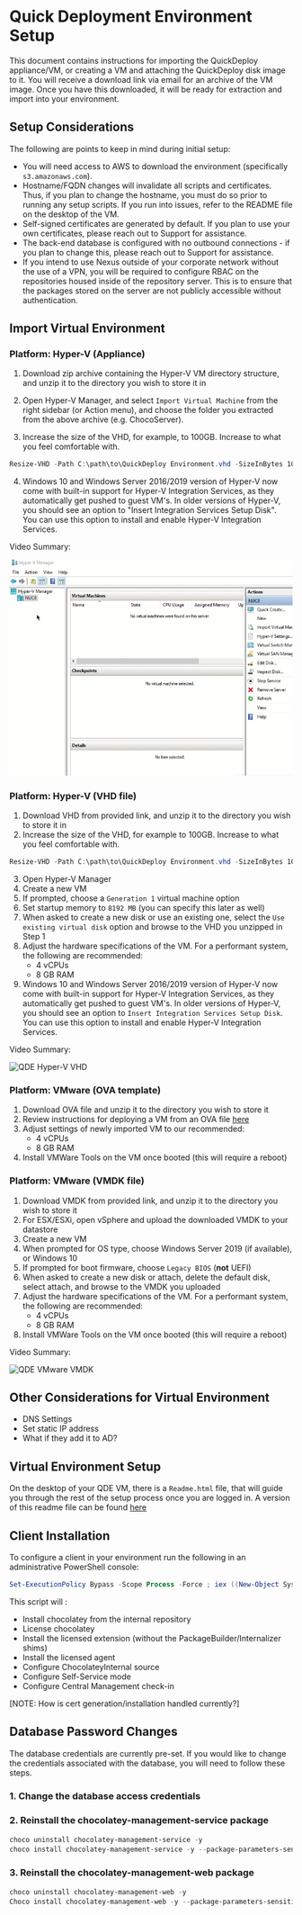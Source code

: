 # Quick Deployment Environment Setup

This document contains instructions for importing the QuickDeploy appliance/VM, or creating a VM and attaching the QuickDeploy disk image to it.
You will receive a download link via email for an archive of the VM image. Once you have this downloaded, it will be ready for extraction and import into your environment.

## Setup Considerations

The following are points to keep in mind during initial setup:

* You will need access to AWS to download the environment (specifically `s3.amazonaws.com`).
* Hostname/FQDN changes will invalidate all scripts and certificates. Thus, if you plan to change the hostname, you must do so prior to running any setup scripts. If you run into issues, refer to the README file on the desktop of the VM.
* Self-signed certificates are generated by default. If you plan to use your own certificates, please reach out to Support for assistance.
* The back-end database is configured with no outbound connections - if you plan to change this, please reach out to Support for assistance.
* If you intend to use Nexus outside of your corporate network without the use of a VPN, you will be required to configure RBAC on the repositories housed inside of the repository server. This is to ensure that the packages stored on the server are not publicly accessible without authentication.

## Import Virtual Environment

### Platform: Hyper-V (Appliance)

1. Download zip archive containing the Hyper-V VM directory structure, and unzip it to the directory you wish to store it in

2. Open Hyper-V Manager, and select `Import Virtual Machine` from the right sidebar (or  Action menu), and choose the folder you extracted from the above archive (e.g. ChocoServer).

3. Increase the size of the VHD, for example, to 100GB. Increase to what you feel comfortable with.

```powershell
Resize-VHD -Path C:\path\to\QuickDeploy Environment.vhd -SizeInBytes 100GB
```

4. Windows 10 and Windows Server 2016/2019 version of Hyper-V now come with built-in support for Hyper-V Integration Services, as they automatically get pushed to guest VM's. In older versions of Hyper-V, you should see an option to "Insert Integration Services Setup Disk". You can use this option to install and enable Hyper-V Integration Services.

Video Summary:

![QDE Hyper-V Appliance Import](images/quickdeploy/QDE-hypervapp.gif)

### Platform: Hyper-V (VHD file)

1. Download VHD from provided link, and unzip it to the directory you wish to store it in
2. Increase the size of the VHD, for example to 100GB. Increase to what you feel comfortable with.

```powershell
Resize-VHD -Path C:\path\to\QuickDeploy Environment.vhd -SizeInBytes 100GB
```

3. Open Hyper-V Manager
4. Create a new VM
5. If prompted, choose a `Generation 1` virtual machine option
6. Set startup memory to `8192 MB` (you can specify this later as well)
7. When asked to create a new disk or use an existing one, select the `Use existing virtual disk` option and browse to the VHD you unzipped in Step 1
8. Adjust the hardware specifications of the VM. For a performant system, the following are recommended:
    - 4 vCPUs
    - 8 GB RAM
9. Windows 10 and Windows Server 2016/2019 version of Hyper-V now come with built-in support for Hyper-V Integration Services, as they automatically get pushed to guest VM's. In older versions of Hyper-V, you should see an option to `Insert Integration Services Setup Disk`. You can use this option to install and enable Hyper-V Integration Services.

Video Summary:

![QDE Hyper-V VHD](images/quickdeploy/QDE-hyperv.gif)

### Platform: VMware (OVA template)

1. Download OVA file and unzip it to the directory you wish to store it
2. Review instructions for deploying a VM from an OVA file [here](https://docs.vmware.com/en/VMware-vSphere/6.0/com.vmware.vsphere.html.hostclient.doc/GUID-FBEED81C-F9D9-4193-BDCC-CC4A60C20A4E_copy.html)
3. Adjust settings of newly imported VM to our recommended:
    - 4 vCPUs
    - 8 GB RAM
4. Install VMWare Tools on the VM once booted (this will require a reboot)

### Platform: VMware (VMDK file)

1. Download VMDK from provided link, and unzip it to the directory you wish to store it
2. For ESX/ESXi, open vSphere and upload the downloaded VMDK to your datastore
3. Create a new VM
4. When prompted for OS type, choose Windows Server 2019 (if available), or Windows 10
5. If prompted for boot firmware, choose `Legacy BIOS` (**not** UEFI)
6. When asked to create a new disk or attach, delete the default disk, select attach, and browse to the VMDK you uploaded
7. Adjust the hardware specifications of the VM. For a performant system, the following are recommended:
    - 4 vCPUs
    - 8 GB RAM
8. Install VMWare Tools on the VM once booted (this will require a reboot)

Video Summary:

![QDE VMware VMDK](images/quickdeploy/QDE-vmdk.gif)


## Other Considerations for Virtual Environment

* DNS Settings
* Set static IP address
* What if they add it to AD?

## Virtual Environment Setup

On the desktop of your QDE VM, there is a `Readme.html` file, that will guide you through the rest of the setup process once you are logged in. A version of this readme file can be found [here](QuickDeploymentDesktopReadme.md)

## Client Installation

To configure a client in your environment run the following in an administrative PowerShell console:

```powershell
Set-ExecutionPolicy Bypass -Scope Process -Force ; iex ((New-Object System.Net.WebClient).DownloadString('http://chocoserver:8081/repository/choco-install/ClientInstall.ps1'))
```

This script will :

- Install chocolatey from the internal repository
- License chocolatey
- Install the licensed extension (without the PackageBuilder/Internalizer shims)
- Install the licensed agent
- Configure ChocolateyInternal source
- Configure Self-Service mode
- Configure Central Management check-in

[NOTE: How is cert generation/installation handled currently?]


## Database Password Changes

The database credentials are currently pre-set. If you would like to change the credentials associated with the database, you will need to follow these steps.

### 1. Change the database access credentials

### 2. Reinstall the chocolatey-management-service package

```powershell
choco uninstall chocolatey-management-service -y
choco install chocolatey-management-service -y --package-parameters-sensitive=”’/ConnectionString=””Server=localhost\SQLEXPRESS;Database=ChocolateyManagement;User ID=ChocoUser;Password=NewPassword;””’”
```

### 3. Reinstall the chocolatey-management-web package

```powershell
choco uninstall chocolatey-management-web -y
Choco install chocolatey-management-web -y --package-parameters-sensitive=”’/ConnectionString=””Server=Localhost\SQLEXPRESS;Database=ChocolateyManagement;User ID=ChocoUser;Password=NewPassword;””’”
```
